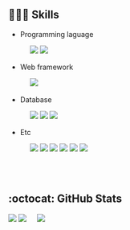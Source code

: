 
## 👨🏻‍💻 Skills

  - Programming laguage
  <p align="start">ㅤㅤㅤ
    <img src="https://img.shields.io/badge/Java-ED8B00?style=for-the-badge&logo=openjdk&logoColor=white"/>
    <img src="https://img.shields.io/badge/go-%2300ADD8.svg?&style=for-the-badge&logo=go&logoColor=white"/>
  </p>
  
  - Web framework
  <p align="start">ㅤㅤㅤ
    <img src="https://img.shields.io/badge/Spring%20boot%20-%236DB33F.svg?&style=for-the-badge&logo=springboot&logoColor=white"/>
  </p>
  
  - Database
  <p align="start">ㅤㅤㅤ
    <img src="https://img.shields.io/badge/mysql%20-%234479A1.svg?&style=for-the-badge&logo=mysql&logoColor=white"/>
    <img src="https://img.shields.io/badge/mongo%20db%20-%2347A248.svg?&style=for-the-badge&logo=mongodb&logoColor=white"/>
    <img src="https://img.shields.io/badge/redis%20-%23DC382D.svg?&style=for-the-badge&logo=redis&logoColor=white"/>
  </p>
  
  - Etc
  <p align="start">ㅤㅤㅤ
    <img src="https://img.shields.io/badge/apache%20kafka%20-%23231F20.svg?&style=for-the-badge&logo=apachekafka&logoColor=white"/>
    <img src="https://img.shields.io/badge/Linux%20-%23FCC624.svg?&style=for-the-badge&logo=Linux&logoColor=black"/>
    <img src="https://img.shields.io/badge/Jenkins-%23D24939.svg?&style=for-the-badge&logo=Jenkins&logoColor=black"/>
    <img src="https://img.shields.io/badge/docker%20-%232496ED.svg?&style=for-the-badge&logo=docker&logoColor=white"/>
    <img src="https://img.shields.io/badge/AWS-%23232F3E.svg?&style=for-the-badge&logo=amazonaws&logoColor=white" />
    <img src="https://img.shields.io/badge/git%20-%23F05033.svg?&style=for-the-badge&logo=git&logoColor=white"/>
  </p>

<br/><br/>

## :octocat: GitHub Stats
<div align="start">
  
  ![](http://github-profile-summary-cards.vercel.app/api/cards/profile-details?username=uc0&theme=bear)
  ![](http://github-profile-summary-cards.vercel.app/api/cards/stats?username=uc0&theme=bear)
  ㅤ
  ![](http://github-profile-summary-cards.vercel.app/api/cards/repos-per-language?username=uc0&theme=bear)
  <!-- [![](http://mazassumnida.wtf/api/v2/generate_badge?boj=uchan01001)](https://solved.ac/uchan01001/) -->
</div>

